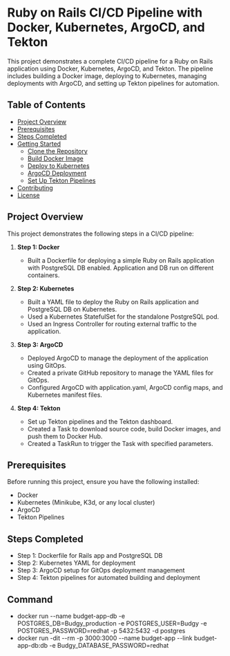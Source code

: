 # Ruby on Rails CI/CD Pipeline with Docker, Kubernetes, ArgoCD, and Tekton

This project demonstrates a complete CI/CD pipeline for a Ruby on Rails application using Docker, Kubernetes, ArgoCD, and Tekton. The pipeline includes building a Docker image, deploying to Kubernetes, managing deployments with ArgoCD, and setting up Tekton pipelines for automation.

## Table of Contents

- [Project Overview](#project-overview)
- [Prerequisites](#prerequisites)
- [Steps Completed](#steps-completed)
- [Getting Started](#getting-started)
  - [Clone the Repository](#clone-the-repository)
  - [Build Docker Image](#build-docker-image)
  - [Deploy to Kubernetes](#deploy-to-kubernetes)
  - [ArgoCD Deployment](#argocd-deployment)
  - [Set Up Tekton Pipelines](#set-up-tekton-pipelines)
- [Contributing](#contributing)
- [License](#license)

## Project Overview

This project demonstrates the following steps in a CI/CD pipeline:

1. **Step 1: Docker**
   - Built a Dockerfile for deploying a simple Ruby on Rails application with PostgreSQL DB enabled. Application and DB run on different containers.

2. **Step 2: Kubernetes**
   - Built a YAML file to deploy the Ruby on Rails application and PostgreSQL DB on Kubernetes.
   - Used a Kubernetes StatefulSet for the standalone PostgreSQL pod.
   - Used an Ingress Controller for routing external traffic to the application.

3. **Step 3: ArgoCD**
   - Deployed ArgoCD to manage the deployment of the application using GitOps.
   - Created a private GitHub repository to manage the YAML files for GitOps.
   - Configured ArgoCD with application.yaml, ArgoCD config maps, and Kubernetes manifest files.

4. **Step 4: Tekton**
   - Set up Tekton pipelines and the Tekton dashboard.
   - Created a Task to download source code, build Docker images, and push them to Docker Hub.
   - Created a TaskRun to trigger the Task with specified parameters.

## Prerequisites

Before running this project, ensure you have the following installed:

- Docker
- Kubernetes (Minikube, K3d, or any local cluster)
- ArgoCD
- Tekton Pipelines

## Steps Completed

- Step 1: Dockerfile for Rails app and PostgreSQL DB
- Step 2: Kubernetes YAML for deployment
- Step 3: ArgoCD setup for GitOps deployment management
- Step 4: Tekton pipelines for automated building and deployment

## Command
- docker run --name budget-app-db -e POSTGRES_DB=Budgy_production -e POSTGRES_USER=Budgy -e POSTGRES_PASSWORD=redhat -p 5432:5432 -d postgres
- docker run -dit --rm -p 3000:3000 --name budget-app --link budget-app-db:db   -e Budgy_DATABASE_PASSWORD=redhat  



